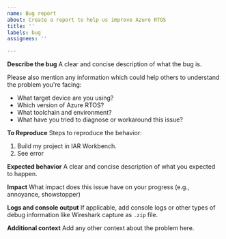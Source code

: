 ```yaml
---
name: Bug report
about: Create a report to help us improve Azure RTOS
title: ''
labels: bug
assignees: ''

---
```


**Describe the bug**
A clear and concise description of what the bug is.

Please also mention any information which could help others to understand
the problem you're facing:
- What target device are you using?
- Which version of Azure RTOS?
- What toolchain and environment?
- What have you tried to diagnose or workaround this issue?

**To Reproduce**
Steps to reproduce the behavior:
1. Build my project in IAR Workbench.
1. See error

**Expected behavior**
A clear and concise description of what you expected to happen.

**Impact**
What impact does this issue have on your progress (e.g., annoyance, showstopper)

**Logs and console output**
If applicable, add console logs or other types of debug information like Wireshark capture as `.zip` file.

**Additional context**
Add any other context about the problem here.
